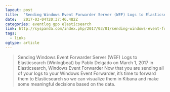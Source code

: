 ```yaml
---
layout: post 
title:  "Sending Windows Event Forwarder Server (WEF) Logs to Elasticsearch (Winlogbeat) – Syspanda" 
date:   2017-03-04T20:37:46.482Z 
categories: eventlog gpo elasticsearch 
link: http://syspanda.com/index.php/2017/03/01/sending-windows-event-forwarder-server-wef-logs-to-elasticsearch/ 
tags:
  - links
ogtype: article 
---
```


> Sending Windows Event Forwarder Server (WEF) Logs to Elasticsearch (Winlogbeat)
by Pablo Delgado on March 1, 2017 in Elasticsearch, Windows Event Forwarder
Now that you are sending all of your logs to your Windows Event Forwarder, it’s time to forward them to Elasticsearch so we can visualize them in Kibana and make some meaningful decisions based on the data.